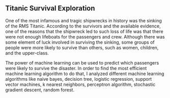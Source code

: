 ## Titanic Survival Exploration
One of the most infamous and tragic shipwrecks in history was the sinking of the RMS Titanic. According to the survivors and the available evidence, one of the reasons that the shipwreck led to such loss of life was that there were not enough lifeboats for the passengers and crew. Although there was some element of luck involved in surviving the sinking, some groups of people were more likely to survive than others, such as women, children, and the upper-class.

The power of machine learning can be used to predict which passengers were likely to survive the disaster. In order to find the most efficient machine learning algorithm to do that, I analyzed different machine learning algorithms like naive bayes, decision tree, logistic regression, support vector machines, k nearest neighbors, perceptron algorithm, stochastic gradient descent, random forest.
